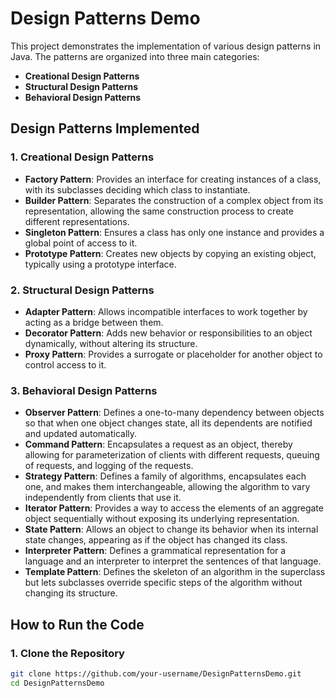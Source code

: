# Design Patterns Demo

This project demonstrates the implementation of various design patterns in Java. The patterns are organized into three main categories:

- **Creational Design Patterns**
- **Structural Design Patterns**
- **Behavioral Design Patterns**

## Design Patterns Implemented

### 1. Creational Design Patterns

- **Factory Pattern**: Provides an interface for creating instances of a class, with its subclasses deciding which class to instantiate.
- **Builder Pattern**: Separates the construction of a complex object from its representation, allowing the same construction process to create different representations.
- **Singleton Pattern**: Ensures a class has only one instance and provides a global point of access to it.
- **Prototype Pattern**: Creates new objects by copying an existing object, typically using a prototype interface.

### 2. Structural Design Patterns

- **Adapter Pattern**: Allows incompatible interfaces to work together by acting as a bridge between them.
- **Decorator Pattern**: Adds new behavior or responsibilities to an object dynamically, without altering its structure.
- **Proxy Pattern**: Provides a surrogate or placeholder for another object to control access to it.

### 3. Behavioral Design Patterns

- **Observer Pattern**: Defines a one-to-many dependency between objects so that when one object changes state, all its dependents are notified and updated automatically.
- **Command Pattern**: Encapsulates a request as an object, thereby allowing for parameterization of clients with different requests, queuing of requests, and logging of the requests.
- **Strategy Pattern**: Defines a family of algorithms, encapsulates each one, and makes them interchangeable, allowing the algorithm to vary independently from clients that use it.
- **Iterator Pattern**: Provides a way to access the elements of an aggregate object sequentially without exposing its underlying representation.
- **State Pattern**: Allows an object to change its behavior when its internal state changes, appearing as if the object has changed its class.
- **Interpreter Pattern**: Defines a grammatical representation for a language and an interpreter to interpret the sentences of that language.
- **Template Pattern**: Defines the skeleton of an algorithm in the superclass but lets subclasses override specific steps of the algorithm without changing its structure.

## How to Run the Code

### 1. Clone the Repository

```bash
git clone https://github.com/your-username/DesignPatternsDemo.git
cd DesignPatternsDemo

